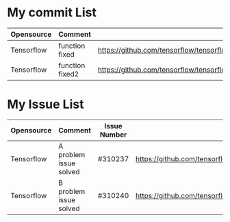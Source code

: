 # My commit List
|Opensource|Comment|Commit URL|
|-|-|-|
|Tensorflow|function fixed|https://github.com/tensorflow/tensorflow/commit/62ccdd139089c1d7883c346eb0742e1671231241
|Tensorflow|function fixed2|https://github.com/tensorflow/tensorflow/commit/62ccdd139089c1d7883c346eb0742e16712313242

# My Issue List
|Opensource|Comment|Issue Number|Commit URL|
|-|-|-|-|
|Tensorflow|A problem issue solved|#310237|https://github.com/tensorflow/tensorflow/commit/62ccdd139089c1d7883c346eb0742e1671231251
|Tensorflow|B problem issue solved|#310240|https://github.com/tensorflow/tensorflow/commit/62ccdd139089c1d7883c346eb0742e1671231234
